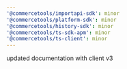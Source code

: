 ```yaml
---
'@commercetools/importapi-sdk': minor
'@commercetools/platform-sdk': minor
'@commercetools/history-sdk': minor
'@commercetools/ts-sdk-apm': minor
'@commercetools/ts-client': minor
---
```


updated documentation with client v3
